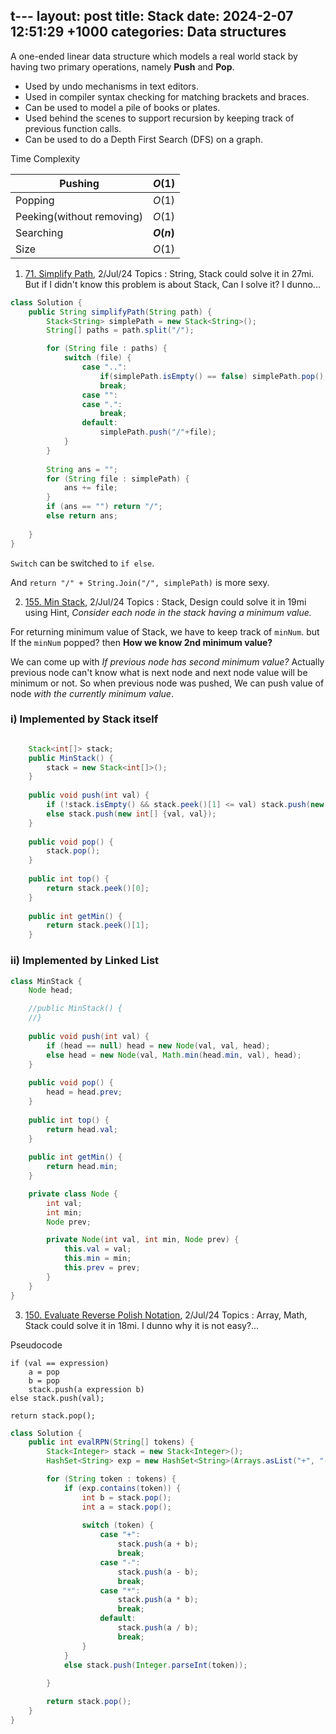 t---
layout: post
title:  Stack
date:   2024-2-07 12:51:29 +1000
categories: Data structures
--- 

A one-ended linear data structure which models a real world stack by having two primary operations, namely __Push__ and __Pop__.

- Used by undo mechanisms in text editors.
- Used in compiler syntax checking for matching brackets and braces.
- Can be used to model a pile of books or plates.
- Used behind the scenes to support recursion by keeping track of previous function calls.
- Can be used to do a Depth First Search (DFS) on a graph.

Time Complexity

Pushing | $O(1)$
------------|------
Popping | $O(1)$
Peeking(without removing) | $O(1)$ 
Searching | __$O(n)$__
Size | $O(1)$

1. [71. Simplify Path](https://leetcode.com/problems/simplify-path/), 2/Jul/24
Topics : String, Stack
could solve it in 27mi.
But if I didn't know this problem is about Stack, Can I solve it? I dunno...

```java
class Solution {
    public String simplifyPath(String path) {
        Stack<String> simplePath = new Stack<String>();
        String[] paths = path.split("/");

        for (String file : paths) {
            switch (file) {
                case "..":
                    if(simplePath.isEmpty() == false) simplePath.pop();
                    break;
                case "":
                case ".":
                    break;
                default:
                    simplePath.push("/"+file);
            }
        }
        
        String ans = "";
        for (String file : simplePath) {
            ans += file;
        }     
        if (ans == "") return "/";
        else return ans;
        
    }
}
```
`Switch` can be switched to `if else`.

And `return "/" + String.Join("/", simplePath)` is more sexy.

2. [155. Min Stack](https://leetcode.com/problems/min-stack/), 2/Jul/24
Topics : Stack, Design
could solve it in 19mi using Hint, _Consider each node in the stack having a minimum value._

For returning minimum value of Stack, we have to keep track of `minNum`. but If the `minNum` popped? then __How we know 2nd minimum value?__ 

We can come up with _If previous node has second minimum value?_ Actually previous node can't know what is next node and next node value will be minimum or not. So when previous node was pushed, We can push value of node _with the currently minimum value_.

### i) Implemented by Stack itself
```java

    Stack<int[]> stack;
    public MinStack() {
        stack = new Stack<int[]>();
    }
    
    public void push(int val) {
        if (!stack.isEmpty() && stack.peek()[1] <= val) stack.push(new int[] {val, stack.peek()[1]});
        else stack.push(new int[] {val, val}); 
    }
    
    public void pop() {
        stack.pop();
    }
    
    public int top() {
        return stack.peek()[0];
    }
    
    public int getMin() {
        return stack.peek()[1];
    }
```

### ii) Implemented by Linked List
```java
class MinStack {
    Node head;

    //public MinStack() {
    //}
    
    public void push(int val) {
        if (head == null) head = new Node(val, val, head);
        else head = new Node(val, Math.min(head.min, val), head);
    }
    
    public void pop() {
        head = head.prev;
    }
    
    public int top() {
        return head.val;
    }
    
    public int getMin() {
        return head.min;
    }

    private class Node {
        int val;
        int min;
        Node prev;

        private Node(int val, int min, Node prev) {
            this.val = val;
            this.min = min;
            this.prev = prev;
        }
    }
}

```

3. [150. Evaluate Reverse Polish Notation](https://leetcode.com/problems/evaluate-reverse-polish-notation/), 2/Jul/24
Topics : Array, Math, Stack
could solve it in 18mi. I dunno why it is not easy?...

Pseudocode
```pseudocode
if (val == expression)
    a = pop
    b = pop
    stack.push(a expression b)
else stack.push(val); 

return stack.pop();
```


```java
class Solution {
    public int evalRPN(String[] tokens) {
        Stack<Integer> stack = new Stack<Integer>();
        HashSet<String> exp = new HashSet<String>(Arrays.asList("+", "-", "*", "/"));

        for (String token : tokens) {
            if (exp.contains(token)) {
                int b = stack.pop();
                int a = stack.pop();
                
                switch (token) {
                    case "+":
                        stack.push(a + b);
                        break;
                    case "-":
                        stack.push(a - b);
                        break;
                    case "*":
                        stack.push(a * b);
                        break;
                    default:
                        stack.push(a / b);
                        break;
                }
            }
            else stack.push(Integer.parseInt(token));
            
        }

        return stack.pop();
    }
}
```